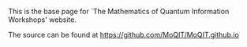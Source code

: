 This is the base page for `The Mathematics of Quantum Information Workshops' website.

The source can be found at https://github.com/MoQIT/MoQIT.github.io
